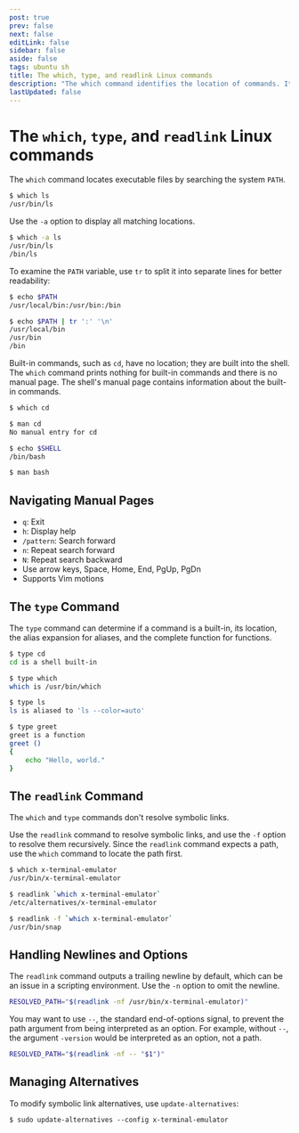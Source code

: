 ```yaml
---
post: true
prev: false
next: false
editLink: false
sidebar: false
aside: false
tags: ubuntu sh
title: The which, type, and readlink Linux commands
description: "The which command identifies the location of commands. It searches the system PATH for executables. The -a option prints all matching locations. To inspect the PATH, use tr to split it into separate lines for improved readability."
lastUpdated: false
---
```


# The `which`, `type`, and `readlink` Linux commands

The `which` command locates executable files by searching the system `PATH`.

```sh
$ which ls
/usr/bin/ls
```

Use the `-a` option to display all matching locations.

```sh
$ which -a ls
/usr/bin/ls
/bin/ls
```

To examine the `PATH` variable, use `tr` to split it into separate lines for better readability:

```sh
$ echo $PATH
/usr/local/bin:/usr/bin:/bin

$ echo $PATH | tr ':' '\n'
/usr/local/bin
/usr/bin
/bin
```

Built-in commands, such as `cd`, have no location; they are built into the shell. The `which` command prints nothing for built-in commands and there is no manual page. The shell's manual page contains information about the built-in commands.

```sh
$ which cd

$ man cd
No manual entry for cd

$ echo $SHELL
/bin/bash

$ man bash
```

## Navigating Manual Pages

- `q`: Exit
- `h`: Display help
- `/pattern`: Search forward
- `n`: Repeat search forward
- `N`: Repeat search backward
- Use arrow keys, Space, Home, End, PgUp, PgDn
- Supports Vim motions

## The `type` Command

The `type` command can determine if a command is a built-in, its location, the alias expansion for aliases, and the complete function for functions.

```sh
$ type cd
cd is a shell built-in

$ type which
which is /usr/bin/which

$ type ls
ls is aliased to 'ls --color=auto'

$ type greet
greet is a function
greet ()
{
    echo "Hello, world."
}
```

## The `readlink` Command

The `which` and `type` commands don't resolve symbolic links.

Use the `readlink` command to resolve symbolic links, and use the `-f` option to resolve them recursively. Since the `readlink` command expects a path, use the `which` command to locate the path first.

```sh
$ which x-terminal-emulator
/usr/bin/x-terminal-emulator

$ readlink `which x-terminal-emulator`
/etc/alternatives/x-terminal-emulator

$ readlink -f `which x-terminal-emulator`
/usr/bin/snap
```

## Handling Newlines and Options

The `readlink` command outputs a trailing newline by default, which can be an issue in a scripting environment. Use the `-n` option to omit the newline.

```sh
RESOLVED_PATH="$(readlink -nf /usr/bin/x-terminal-emulator)"
```

You may want to use `--`, the standard end-of-options signal, to prevent the path argument from being interpreted as an option. For example, without `--`, the argument `-version` would be interpreted as an option, not a path.

```sh
RESOLVED_PATH="$(readlink -nf -- "$1")"
```

## Managing Alternatives

To modify symbolic link alternatives, use `update-alternatives`:

```
$ sudo update-alternatives --config x-terminal-emulator
```
